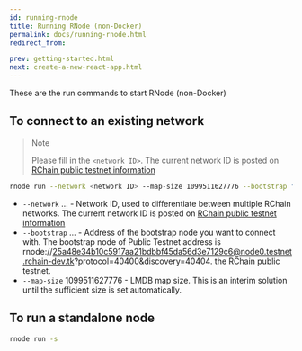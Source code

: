 ```yaml
---
id: running-rnode
title: Running RNode (non-Docker)
permalink: docs/running-rnode.html
redirect_from:

prev: getting-started.html
next: create-a-new-react-app.html
---
```

These are the run commands to start RNode (non-Docker)

## To connect to an existing network

>Note
>
> Please fill in the ``<network ID>``. The current network ID is posted on [RChain public testnet information](https://rchain.atlassian.net/wiki/spaces/CORE/pages/678756429/RChain+public+testnet+information)
```bash
rnode run --network <network ID> --map-size 1099511627776 --bootstrap "rnode://25a48e34b10c5917aa21bdbbf45da56d3e7129c6@node0.testnet.rchain-dev.tk?protocol=40400&discovery=40404"
```

* `--network` ... - Network ID, used to differentiate between multiple RChain networks. The current network ID is posted on [RChain public testnet information](https://rchain.atlassian.net/wiki/spaces/CORE/pages/678756429/RChain+public+testnet+information)
* `--bootstrap` ... - Address of the bootstrap node you want to connect with. The bootstrap node of Public Testnet address is
rnode://25a48e34b10c5917aa21bdbbf45da56d3e7129c6@node0.testnet.rchain-dev.tk?protocol=40400&discovery=40404.
the RChain public testnet.
* `--map-size` 1099511627776 - LMDB map size. This is an interim solution until the sufficient size is set automatically.

## To run a standalone node
```bash
rnode run -s
```


